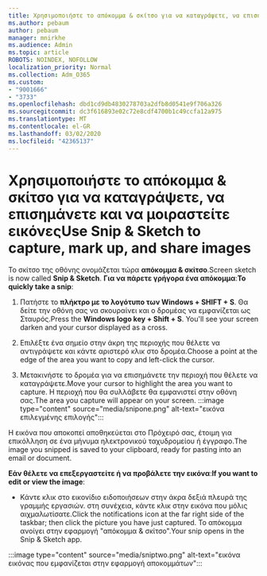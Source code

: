 ```yaml
---
title: Χρησιμοποιήστε το απόκομμα & σκίτσο για να καταγράψετε, να επισημάνετε και να μοιραστείτε εικόνες
ms.author: pebaum
author: pebaum
manager: mnirkhe
ms.audience: Admin
ms.topic: article
ROBOTS: NOINDEX, NOFOLLOW
localization_priority: Normal
ms.collection: Adm_O365
ms.custom:
- "9001666"
- "3733"
ms.openlocfilehash: dbd1cd9db4830278703a2dfb8d0541e9f706a326
ms.sourcegitcommit: dc3f616893e02c72e8cdf4700b1c49ccfa12a975
ms.translationtype: MT
ms.contentlocale: el-GR
ms.lasthandoff: 03/02/2020
ms.locfileid: "42365137"
---
```

# <a name="use-snip--sketch-to-capture-mark-up-and-share-images"></a><span data-ttu-id="2f00b-102">Χρησιμοποιήστε το απόκομμα & σκίτσο για να καταγράψετε, να επισημάνετε και να μοιραστείτε εικόνες</span><span class="sxs-lookup"><span data-stu-id="2f00b-102">Use Snip & Sketch to capture, mark up, and share images</span></span>

<span data-ttu-id="2f00b-103">Το σκίτσο της οθόνης ονομάζεται τώρα **απόκομμα & σκίτσο**.</span><span class="sxs-lookup"><span data-stu-id="2f00b-103">Screen sketch is now called **Snip & Sketch**.</span></span> <span data-ttu-id="2f00b-104">**Για να πάρετε γρήγορα ένα απόκομμα**:</span><span class="sxs-lookup"><span data-stu-id="2f00b-104">**To quickly take a snip**:</span></span>

1. <span data-ttu-id="2f00b-105">Πατήστε το **πλήκτρο με το λογότυπο των Windows + SHIFT + S**. Θα δείτε την οθόνη σας να σκουραίνει και ο δρομέας να εμφανίζεται ως Σταυρός.</span><span class="sxs-lookup"><span data-stu-id="2f00b-105">Press the **Windows logo key + Shift + S**. You'll see your screen darken and your cursor displayed as a cross.</span></span> 

2. <span data-ttu-id="2f00b-106">Επιλέξτε ένα σημείο στην άκρη της περιοχής που θέλετε να αντιγράψετε και κάντε αριστερό κλικ στο δρομέα.</span><span class="sxs-lookup"><span data-stu-id="2f00b-106">Choose a point at the edge of the area you want to copy and left-click the cursor.</span></span> 

3. <span data-ttu-id="2f00b-107">Μετακινήστε το δρομέα για να επισημάνετε την περιοχή που θέλετε να καταγράψετε.</span><span class="sxs-lookup"><span data-stu-id="2f00b-107">Move your cursor to highlight the area you want to capture.</span></span> <span data-ttu-id="2f00b-108">Η περιοχή που θα συλλάβετε θα εμφανιστεί στην οθόνη σας.</span><span class="sxs-lookup"><span data-stu-id="2f00b-108">The area you capture will appear on your screen.</span></span>
:::image type="content" source="media/snipone.png" alt-text="εικόνα επιλεγμένης επιλογής":::

<span data-ttu-id="2f00b-110">Η εικόνα που αποκοπεί αποθηκεύεται στο Πρόχειρό σας, έτοιμη για επικόλληση σε ένα μήνυμα ηλεκτρονικού ταχυδρομείου ή έγγραφο.</span><span class="sxs-lookup"><span data-stu-id="2f00b-110">The image you snipped is saved to your clipboard, ready for pasting into an email or document.</span></span> 

<span data-ttu-id="2f00b-111">**Εάν θέλετε να επεξεργαστείτε ή να προβάλετε την εικόνα**:</span><span class="sxs-lookup"><span data-stu-id="2f00b-111">**If you want to edit or view the image**:</span></span> 

- <span data-ttu-id="2f00b-112">Κάντε κλικ στο εικονίδιο ειδοποιήσεων στην άκρα δεξιά πλευρά της γραμμής εργασιών. στη συνέχεια, κάντε κλικ στην εικόνα που μόλις αιχμαλωτίσατε.</span><span class="sxs-lookup"><span data-stu-id="2f00b-112">Click the notifications icon at the far right side of the taskbar; then click the picture you have just captured.</span></span> <span data-ttu-id="2f00b-113">Το απόκομμα ανοίγει στην εφαρμογή "απόκομμα & σκίτσο".</span><span class="sxs-lookup"><span data-stu-id="2f00b-113">Your snip opens in the Snip & Sketch app.</span></span>

:::image type="content" source="media/sniptwo.png" alt-text="εικόνα εικόνας που εμφανίζεται στην εφαρμογή αποκομμάτων":::